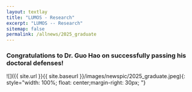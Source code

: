 ```yaml
---
layout: textlay
title: "LUMOS - Research"
excerpt: "LUMOS -- Research"
sitemap: false
permalink: /allnews/2025_graduate
---
```


### Congratulations to Dr. Guo Hao on successfully passing his doctoral defenses!

![]({{ site.url }}{{ site.baseurl }}/images/newspic/2025_graduate.jpeg){: style="width: 100%; float: center;margin-right: 30px; "}

<br><br>
